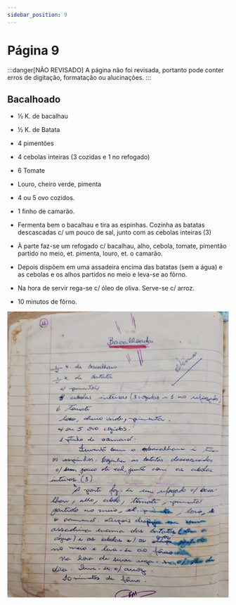 ```yaml
---
sidebar_position: 9
---
```

# Página 9
:::danger[NÃO REVISADO]
A página não foi revisada, portanto pode conter erros de digitação, formatação ou alucinações.
:::
## Bacalhoado

-   ½ K. de bacalhau
-   ½ K. de Batata
-   4 pimentões
-   4 cebolas inteiras (3 cozidas e 1 no refogado)
-   6 Tomate
-   Louro, cheiro verde, pimenta
-   4 ou 5 ovo cozidos.
-   1 finho de camarão.

-   Fermenta bem o bacalhau e tira as espinhas. Cozinha as batatas descascadas c/ um pouco de sal, junto com as cebolas inteiras (3)
-   À parte faz-se um refogado c/ bacalhau, alho, cebola, tomate, pimentão partido no meio, et. pimenta, louro, et. o camarão.
-   Depois dispõem em uma assadeira encima das batatas (sem a água) e as cebolas e os alhos partidos no meio e leva-se ao fôrno.
-   Na hora de servir rega-se c/ óleo de oliva. Serve-se c/ arroz.
-   10 minutos de fôrno.

![imagem base](./images/page_9.png)